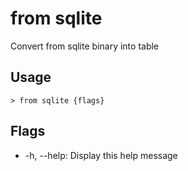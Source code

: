 # from sqlite
Convert from sqlite binary into table

## Usage
```shell
> from sqlite {flags} 
 ```

## Flags
* -h, --help: Display this help message

